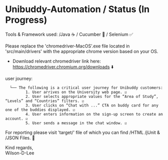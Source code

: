 # Unibuddy-Automation / Status (In Progress) 
Tools & Framework used: /Java ☕️ / Cucumber 🥒 / Selenium ✅
 
Please replace the 'chromedriver-MacOS'.exe file located in 'src/main/drivers' with the appropriate chrome version based on your OS. 
 
 - Download relevant chromedriver link here: https://chromedriver.chromium.org/downloads ⬇️
 
 user journey: 
 
      └── The following is a critical user journey for Unibuddy customers:
             1. User arrives on the University web page. ☑️
             2. User selects appropriate values for the “Area of Study”, “Levels” and “Countries” filters. ☑️ 
             3. User clicks on “Chat with ...” CTA on buddy card for any one of the buddies displayed. ☑️
             4. User enters information on the sign-up screen to create an account. ☑️
             5. User sends a message in the chat window. ☑️          

For reporting please visit 'target/' file of which you can find /HTML /jUnit & /JSON Files. 🚀


Kind regards, 
<br>
Wilson-D-Lee
